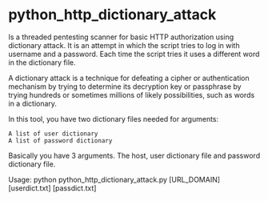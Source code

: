 python_http_dictionary_attack
=============================

Is a threaded pentesting scanner for basic HTTP authorization using dictionary attack. It is an attempt in which the script tries to log in with username and a password. Each time the script tries it uses a different word in the dictionary file.

A dictionary attack is a technique for defeating a cipher or authentication mechanism by trying to determine its decryption key or passphrase by trying hundreds or sometimes millions of likely possibilities, such as words in a dictionary.

In this tool, you have two dictionary files needed for arguments:

    A list of user dictionary
    A list of password dictionary

Basically you have 3 arguments. 
The host, user dictionary file and password dictionary file. 

Usage:
python python_http_dictionary_attack.py [URL_DOMAIN] [userdict.txt] [passdict.txt]